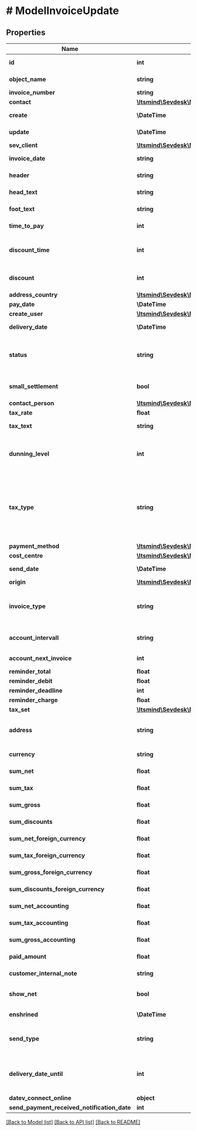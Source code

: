 # # ModelInvoiceUpdate

## Properties

Name | Type | Description | Notes
------------ | ------------- | ------------- | -------------
**id** | **int** | The invoice id | [optional] [readonly]
**object_name** | **string** | The invoice object name | [optional] [readonly]
**invoice_number** | **string** | The invoice number | [optional]
**contact** | [**\Itsmind\\Sevdesk\Model\ModelInvoiceUpdateContact**](ModelInvoiceUpdateContact.md) |  | [optional]
**create** | **\DateTime** | Date of invoice creation | [optional] [readonly]
**update** | **\DateTime** | Date of last invoice update | [optional] [readonly]
**sev_client** | [**\Itsmind\\Sevdesk\Model\ModelInvoiceUpdateSevClient**](ModelInvoiceUpdateSevClient.md) |  | [optional]
**invoice_date** | **string** | Needs to be provided as timestamp or dd.mm.yyyy | [optional]
**header** | **string** | Normally consist of prefix plus the invoice number | [optional]
**head_text** | **string** | Certain html tags can be used here to format your text | [optional]
**foot_text** | **string** | Certain html tags can be used here to format your text | [optional]
**time_to_pay** | **int** | The time the customer has to pay the invoice in days | [optional]
**discount_time** | **int** | If a value other than zero is used for the discount attribute,      you need to specify the amount of days for which the discount is granted. | [optional]
**discount** | **int** | If you want to give a discount, define the percentage here. Otherwise provide zero as value | [optional]
**address_country** | [**\Itsmind\\Sevdesk\Model\ModelCreditNoteAddressCountry**](ModelCreditNoteAddressCountry.md) |  | [optional]
**pay_date** | **\DateTime** | Needs to be timestamp or dd.mm.yyyy | [optional]
**create_user** | [**\Itsmind\\Sevdesk\Model\ModelCreditNoteCreateUser**](ModelCreditNoteCreateUser.md) |  | [optional]
**delivery_date** | **\DateTime** | Timestamp. This can also be a date range if you also use the attribute deliveryDateUntil | [optional]
**status** | **string** | Please have a look in our       &lt;a href&#x3D;&#39;https://api.sevdesk.de/#section/Types-and-status-of-invoices&#39;&gt;Types and status of invoice&lt;/a&gt;       to see what the different status codes mean | [optional]
**small_settlement** | **bool** | Defines if the client uses the small settlement scheme.      If yes, the invoice must not contain any vat | [optional]
**contact_person** | [**\Itsmind\\Sevdesk\Model\ModelInvoiceUpdateContactPerson**](ModelInvoiceUpdateContactPerson.md) |  | [optional]
**tax_rate** | **float** | Is overwritten by invoice position tax rates | [optional]
**tax_text** | **string** | A common tax text would be &#39;Umsatzsteuer 19%&#39; | [optional]
**dunning_level** | **int** | Defines how many reminders have already been sent for the invoice.      Starts with 1 (Payment reminder) and should be incremented by one every time another reminder is sent. | [optional]
**tax_type** | **string** | Tax type of the invoice. There are four tax types: 1. default - Umsatzsteuer ausweisen 2. eu - Steuerfreie innergemeinschaftliche Lieferung (Europäische Union) 3. noteu - Steuerschuldnerschaft des Leistungsempfängers (außerhalb EU, z. B. Schweiz) 4. custom - Using custom tax set 5. ss - Kleinunternehmer Tax rates are heavily connected to the tax type used. | [optional]
**payment_method** | [**\Itsmind\\Sevdesk\Model\ModelInvoiceUpdatePaymentMethod**](ModelInvoiceUpdatePaymentMethod.md) |  | [optional]
**cost_centre** | [**\Itsmind\\Sevdesk\Model\ModelInvoiceUpdateCostCentre**](ModelInvoiceUpdateCostCentre.md) |  | [optional]
**send_date** | **\DateTime** | The date the invoice was sent to the customer | [optional]
**origin** | [**\Itsmind\\Sevdesk\Model\ModelInvoiceUpdateOrigin**](ModelInvoiceUpdateOrigin.md) |  | [optional]
**invoice_type** | **string** | Type of the invoice. For more information on the different types, check       &lt;a href&#x3D;&#39;https://api.sevdesk.de/#section/Types-and-status-of-invoices&#39;&gt;this&lt;/a&gt; section | [optional]
**account_intervall** | **string** | The interval in which recurring invoices are due as ISO-8601 duration.&lt;br&gt;       Necessary attribute for all recurring invoices. | [optional]
**account_next_invoice** | **int** | Timestamp when the next invoice will be generated by this recurring invoice. | [optional]
**reminder_total** | **float** | Total reminder amount | [optional]
**reminder_debit** | **float** | Debit of the reminder | [optional]
**reminder_deadline** | **int** | Deadline of the reminder as timestamp | [optional]
**reminder_charge** | **float** | The additional reminder charge | [optional]
**tax_set** | [**\Itsmind\\Sevdesk\Model\ModelInvoiceUpdateTaxSet**](ModelInvoiceUpdateTaxSet.md) |  | [optional]
**address** | **string** | Complete address of the recipient including name, street, city, zip and country.       * Line breaks can be used and will be displayed on the invoice pdf. | [optional]
**currency** | **string** | Currency used in the invoice. Needs to be currency code according to ISO-4217 | [optional]
**sum_net** | **float** | Net sum of the invoice | [optional] [readonly]
**sum_tax** | **float** | Tax sum of the invoice | [optional] [readonly]
**sum_gross** | **float** | Gross sum of the invoice | [optional] [readonly]
**sum_discounts** | **float** | Sum of all discounts in the invoice | [optional] [readonly]
**sum_net_foreign_currency** | **float** | Net sum of the invoice in the foreign currency | [optional] [readonly]
**sum_tax_foreign_currency** | **float** | Tax sum of the invoice in the foreign currency | [optional] [readonly]
**sum_gross_foreign_currency** | **float** | Gross sum of the invoice in the foreign currency | [optional] [readonly]
**sum_discounts_foreign_currency** | **float** | Discounts sum of the invoice in the foreign currency | [optional] [readonly]
**sum_net_accounting** | **float** | Net accounting sum of the invoice. Is usually the same as sumNet | [optional] [readonly]
**sum_tax_accounting** | **float** | Tax accounting sum of the invoice. Is usually the same as sumTax | [optional] [readonly]
**sum_gross_accounting** | **float** | Gross accounting sum of the invoice. Is usually the same as sumGross | [optional] [readonly]
**paid_amount** | **float** | Amount which has already been paid for this invoice by the customer | [optional] [readonly]
**customer_internal_note** | **string** | Internal note of the customer. Contains data entered into field &#39;Referenz/Bestellnummer&#39; | [optional]
**show_net** | **bool** | If true, the net amount of each position will be shown on the invoice. Otherwise gross amount | [optional]
**enshrined** | **\DateTime** | Defines if and when invoice was enshrined. Enshrined invoices can not be manipulated. | [optional]
**send_type** | **string** | Type which was used to send the invoice. IMPORTANT: Please refer to the invoice section of the       *     API-Overview to understand how this attribute can be used before using it! | [optional]
**delivery_date_until** | **int** | If the delivery date should be a time range, another timestamp can be provided in this attribute       * to define a range from timestamp used in deliveryDate attribute to the timestamp used here. | [optional]
**datev_connect_online** | **object** | Internal attribute | [optional]
**send_payment_received_notification_date** | **int** | Internal attribute | [optional]

[[Back to Model list]](../../README.md#models) [[Back to API list]](../../README.md#endpoints) [[Back to README]](../../README.md)

